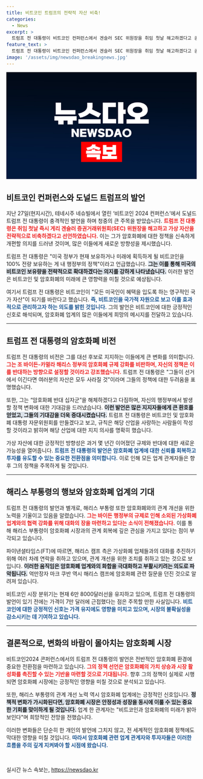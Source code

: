 ```yaml
---
title: 비트코인 트럼프의 전략적 자산 비축!
categories:
  - News
excerpt: >
  트럼프 전 대통령이 비트코인 컨퍼런스에서 겐슬러 SEC 위원장을 취임 첫날 해고하겠다고 공언하며, 비트코인 전량을 국가 자산으로 만들겠다고 선언했습니다. 해리스 부통령도 암호화폐 업계와의 관계 개선에 나서고 있어 향후 시장에 미칠 영향을 주목해야 할 때입니다.
feature_text: >
  트럼프 전 대통령이 비트코인 컨퍼런스에서 겐슬러 SEC 위원장을 취임 첫날 해고하겠다고 공언하며, 비트코인 전량을 국가 자산으로 만들겠다고 선언했습니다. 해리스 부통령도 암호화폐 업계와의 관계 개선에 나서고 있어 향후 시장에 미칠 영향을 주목해야 할 때입니다.
image: '/assets/img/newsdao_breakingnews.jpg'
---
```


<p><img src="/assets/img/newsdao_breakingnews.jpg" alt="koreaapp 속보" /></p>

<h2 data-ke-size="size26">비트코인 컨퍼런스와 도널드 트럼프의 발언</h2>

<p data-ke-size="size16">지난 27일(현지시간), 테네시주 네슈빌에서 열린 ‘비트코인 2024 컨퍼런스’에서 도널드 트럼프 전 대통령이 충격적인 발언을 하며 청중의 큰 주목을 받았습니다. <b><span style="color: #ee2323;">트럼프 전 대통령은 취임 첫날 즉시 게리 겐슬러 증권거래위원회(SEC) 위원장을 해고하고 가상 자산을 전략적으로 비축하겠다고 선언하였습니다.</span></b> 이는 그가 암호화폐에 대한 정책을 신속하게 개편할 의지를 드러낸 것이며, 많은 이들에게 새로운 방향성을 제시했습니다. </p>

<p data-ke-size="size16">트럼프 전 대통령은 "미국 정부가 현재 보유하거나 미래에 획득하게 될 비트코인을 100% 전량 보유하는 게 내 행정부의 정책"이라고 언급했습니다. <b><span style="background-color: #21538527;">그는 이를 통해 미국의 비트코인 보유량을 전략적으로 확대하겠다는 의지를 강하게 나타냈습니다.</span></b> 이러한 발언은 비트코인 및 암호화폐의 미래에 큰 영향력을 미칠 것으로 예상됩니다. </p>

<p data-ke-size="size16">여기서 트럼프 전 대통령은 비트코인이 "모든 미국인이 혜택을 입도록 하는 영구적인 국가 자산"이 되기를 바란다고 했습니다. <b><span style="color: #1a5490;">즉, 비트코인을 국가적 자원으로 보고 이를 효과적으로 관리하고자 하는 의도를 밝힌 것입니다.</span></b> 그의 발언은 비트코인에 대한 긍정적인 신호로 해석되며, 암호화폐 업계의 많은 이들에게 희망의 메시지를 전달하고 있습니다.</p>

<hr>

<h2 data-ke-size="size26">트럼프 전 대통령의 암호화폐 비전</h2>

<p data-ke-size="size16">트럼프 전 대통령의 비전은 그를 대선 후보로 지지하는 이들에게 큰 변화를 의미합니다. <b><span style="color: #ee2323;">그는 조 바이든-카멀라 해리스 정부의 암호화폐 규제 강화를 비판하며, 자신의 정책은 이를 반대하는 방향으로 설정할 것이라고 강조했습니다.</span></b> 트럼프 전 대통령은 "그들이 선거에서 이긴다면 여러분의 자산은 모두 사라질 것"이라며 그들의 정책에 대한 두려움을 표명했습니다.</p>

<p data-ke-size="size16">또한, 그는 “암호화폐 반대 십자군”을 해체하겠다고 다짐하며, 자신의 행정부에서 발생할 정책 변화에 대한 기대감을 드러냈습니다. <b><span style="background-color: #21538527;">이런 발언은 많은 지지자들에게 큰 환호를 얻었고, 그들의 기대감을 더욱 증대시켰습니다.</span></b> 트럼프 전 대통령은 비트코인 및 암호화폐 대통령 자문위원회를 만들겠다고 보고, 규칙은 해당 산업을 사랑하는 사람들이 작성할 것이라고 밝히며 해당 산업에 대한 지지 의사를 명확히 했습니다.</p>

<p data-ke-size="size16">가상 자산에 대한 긍정적인 방향성은 과거 몇 년간 이어졌던 규제와 반대에 대한 새로운 가능성을 열어줍니다. <b><span style="color: #1a5490;">트럼프 전 대통령의 발언은 암호화폐 업계에 대한 신뢰를 회복하고 투자를 유도할 수 있는 중요한 전환점을 의미합니다.</span></b> 이로 인해 모든 업계 관계자들은 향후 그의 정책을 주목하게 될 것입니다.</p>

<hr>

<h2 data-ke-size="size26">해리스 부통령의 행보와 암호화폐 업계의 기대</h2>

<p data-ke-size="size16">트럼프 전 대통령의 발언과 별개로, 해리스 부통령 또한 암호화폐와의 관계 개선을 위한 노력을 기울이고 있음을 알렸습니다. <b><span style="color: #ee2323;">그는 바이든 행정부의 규제로 인해 소외된 가상화폐 업계와의 협력 강화를 위해 대화의 장을 마련하고 있다는 소식이 전해졌습니다.</span></b> 이를 통해 해리스 부통령이 암호화폐 시장과의 관계 회복에 깊은 관심을 가지고 있다는 점이 부각되고 있습니다.</p>

<p data-ke-size="size16">파이낸셜타임스(FT)에 따르면, 해리스 캠프 측은 가상화폐 업체들과의 대화를 추진하기 위해 여러 차례 연락을 취하고 있으며, 관계 개선을 위한 조치를 취하고 있는 것으로 보입니다. <b><span style="background-color: #21538527;">이러한 움직임은 암호화폐 업계와의 화합을 극대화하고 부활시키려는 의도로 파악됩니다.</span></b> 억만장자 마크 쿠반 역시 해리스 캠프에 암호화폐 관련 질문을 던진 것으로 알려져 있습니다.</p>

<p data-ke-size="size16">비트코인 시장 분위기는 현재 6만 8000달러선을 유지하고 있으며, 트럼프 전 대통령의 발언이 있기 전에는 가격이 7만 달러에 근접했다는 점은 주목할 만한 사실입니다. <b><span style="color: #1a5490;">비트코인에 대한 긍정적인 신호는 가격 유지에도 영향을 미치고 있으며, 시장의 불확실성을 감소시키는 데 기여하고 있습니다.</span></b> </p>

<hr>

<h2 data-ke-size="size26">결론적으로, 변화의 바람이 몰아치는 암호화폐 시장</h2>

<p data-ke-size="size16">비트코인2024 콘퍼런스에서의 트럼프 전 대통령의 발언은 전반적인 암호화폐 환경에 중요한 전환점을 마련하고 있습니다. <b><span style="color: #ee2323;">그의 정책 선언은 암호화폐의 가치 상승과 시장 활성화를 촉진할 수 있는 기반을 마련할 것으로 기대됩니다.</span></b> 향후 그의 정책이 실제로 시행되면 암호화폐 시장에는 긍정적인 영향을 미칠 것으로 분석되고 있습니다.</p>

<p data-ke-size="size16">또한, 해리스 부통령의 관계 개선 노력 역시 암호화폐 업계에는 긍정적인 신호입니다. <b><span style="background-color: #21538527;">정책적 변화가 가시화된다면, 암호화폐 시장은 안정성과 성장을 동시에 이룰 수 있는 중요한 기회를 맞이하게 될 것입니다.</span></b> 업계 한 관계자는 "비트코인과 암호화폐의 미래가 밝아 보인다"며 희망적인 전망을 전했습니다.</p>

<p data-ke-size="size16">이러한 변화들은 단순히 한 개인의 발언에 그치지 않고, 전 세계적인 암호화폐 정책에도 막대한 영향을 미칠 것입니다. <b><span style="color: #1a5490;">따라서 암호화폐 관련 업계 관계자와 투자자들은 이러한 흐름을 주의 깊게 지켜봐야 할 시점에 왔습니다.</span></b></p>

<p data-ke-size="size16">&nbsp;</p>
실시간 뉴스 속보는, <a href="https://newsdao.kr" rel="dofollow">https://newsdao.kr</a>


